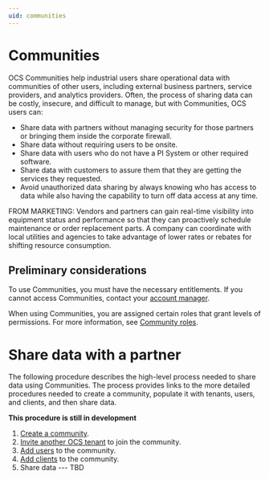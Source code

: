 ```yaml
---
uid: communities
---
```


# Communities

OCS Communities help industrial users share operational data with communities of other users, including external business partners, service providers, and analytics providers. Often, the process of sharing data can be costly, insecure, and difficult to manage, but with Communities, OCS users can:

- Share data with partners without managing security for those partners or bringing them inside the corporate firewall.
- Share data without requiring users to be onsite.
- Share data with users who do not have a PI System or other required software.
- Share data with customers to assure them that they are getting the services they requested.
- Avoid unauthorized data sharing by always knowing who has access to data while also having the capability to turn off data access at any time.

FROM MARKETING: Vendors and partners can gain real-time visibility into equipment status and performance so that they can proactively schedule maintenance or order replacement parts. A company can coordinate with local utilities and agencies to take advantage of lower rates or rebates for shifting resource consumption. 

## Preliminary considerations

To use Communities, you must have the necessary entitlements. If you cannot access Communities, contact your [account manager](https://customers.osisoft.com/s/contactus "Contact Us").

When using Communities, you are assigned certain roles that grant levels of permissions. For more information, see [Community roles](xref:communityroles).

# Share data with a partner

The following procedure describes the high-level process needed to share data using Communities. The process provides links to the more detailed procedures needed to create a community, populate it with tenants, users, and clients, and then share data.

**This procedure is still in development**

1. [Create a community](xref:add-community). 
2. [Invite another OCS tenant](xref:managecommunity#add-a-tenant-to-a-community) to join the community.
3. [Add users](xref:managecommunityusers#add-users-to-a-community) to the community.
4. [Add clients](xref:managecommunityclients#add-clients-to-a-community) to the community.
5. Share data --- TBD